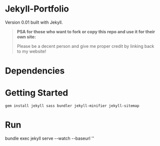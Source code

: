 # Jekyll-Portfolio 

Version 0.01 built with Jekyll.

>**PSA for those who want to fork or copy this repo and use it for their own site:**
>
> Please be a decent person and give me proper credit by linking back to my website! 

# Dependencies


# Getting Started

`gem install jekyll sass bundler jekyll-minifier jekyll-sitemap`

# Run
bundle exec jekyll serve --watch --baseurl<space> ''


